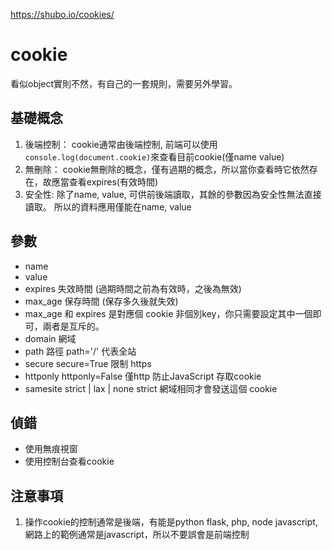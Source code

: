 https://shubo.io/cookies/
# cookie
看似object實則不然，有自己的一套規則，需要另外學習。

## 基礎概念
1. 後端控制： cookie通常由後端控制, 前端可以使用`console.log(document.cookie)`來查看目前cookie(僅name value)
2. 無刪除： cookie無刪除的概念，僅有過期的概念，所以當你查看時它依然存在，故應當查看expires(有效時間)
3. 安全性: 除了name, value, 可供前後端讀取，其餘的參數因為安全性無法直接讀取。 所以的資料應用僅能在name, value

## 參數
- name
- value
- expires 失效時間 (過期時間之前為有效時，之後為無效)
- max_age 保存時間 (保存多久後就失效)
- max_age 和 expires 是對應個 cookie 非個別key，你只需要設定其中一個即可，兩者是互斥的。
- domain 網域
- path 路徑    path='/' 代表全站
- secure secure=True    限制 https
- httponly httponly=False  僅http 防止JavaScript 存取cookie
- samesite   strict | lax | none  strict 網域相同才會發送這個 cookie

## 偵錯
- 使用無痕視窗
- 使用控制台查看cookie

## 注意事項
1. 操作cookie的控制通常是後端，有能是python flask, php, node javascript, 網路上的範例通常是javascript，所以不要誤會是前端控制
